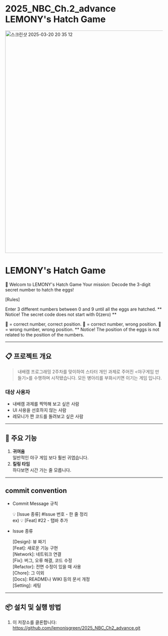 # 2025_NBC_Ch.2_advance LEMONY's Hatch Game

<img width="712" alt="스크린샷 2025-03-20 20 35 12" src="https://github.com/user-attachments/assets/2bb76b6a-378a-465a-a645-7d25018ef982" />


# LEMONY's Hatch Game

🍋 Welcom to LEMONY's Hatch Game 
Your mission: Decode the 3-digit secret number to hatch the eggs!
            
[Rules] 
                  
Enter 3 different numbers between 0 and 9 until all the eggs are hatched.
** Notice! The secret code does not start with 0(zero) **
            
🐥 = correct number, correct position. 
🐣 = correct number, wrong position. 
🥚 = wrong number, wrong position.
** Notice! The position of the eggs is not related to the position of the numbers.

---

## 📋 프로젝트 개요

> 내배캠 프로그래밍 2주차를 맞이하여 스타터 개인 과제로 주어진 <야구게임 만들기>를 수행하며 시작됐습니다. 모든 병아리를 부화시키면 이기는 게임 입니다.  

### 대상 사용자

- 내배캠 과제를 찍먹해 보고 싶은 사람
- UI 사용을 선호하지 않는 사람
- 레모니가 짠 코드를 돌려보고 싶은 사람

---

## 📱 주요 기능

1. **귀여움**  
   일반적인 야구 게임 보다 훨씬 귀엽습니다.  
2. **킬링 타임**  
   하다보면 시간 가는 줄 모릅니다.
   
   
---

## commit convention

- Commit Message 규칙
    
    💡 [Issue 종류] #Issue 번호 - 한 줄 정리  
    ex) 💡 [Feat] #22 - 탭바 추가
  
- Issue 종류
  
   [Design]: 뷰 짜기  
   [Feat]: 새로운 기능 구현  
   [Network]: 네트워크 연결  
   [Fix]: 버그, 오류 해결, 코드 수정  
   [Refactor]: 전면 수정이 있을 때 사용  
   [Chore]: 그 이외  
   [Docs]: README나 WIKI 등의 문서 개정  
   [Setting]: 세팅
    
---

## 📦 설치 및 실행 방법

1. 이 저장소를 클론합니다:  
  https://github.com/lemonisgreen/2025_NBC_Ch2_advance.git
